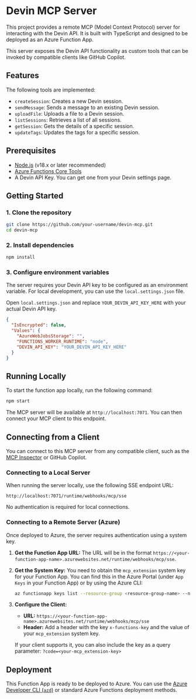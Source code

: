 
# Devin MCP Server

This project provides a remote MCP (Model Context Protocol) server for interacting with the Devin API. It is built with TypeScript and designed to be deployed as an Azure Function App.

This server exposes the Devin API functionality as custom tools that can be invoked by compatible clients like GitHub Copilot.

## Features

The following tools are implemented:

*   `createSession`: Creates a new Devin session.
*   `sendMessage`: Sends a message to an existing Devin session.
*   `uploadFile`: Uploads a file to a Devin session.
*   `listSessions`: Retrieves a list of all sessions.
*   `getSession`: Gets the details of a specific session.
*   `updateTags`: Updates the tags for a specific session.

## Prerequisites

*   [Node.js](https://nodejs.org/) (v18.x or later recommended)
*   [Azure Functions Core Tools](https://github.com/Azure/azure-functions-core-tools)
*   A Devin API Key. You can get one from your Devin settings page.

## Getting Started

### 1. Clone the repository

```bash
git clone https://github.com/your-username/devin-mcp.git
cd devin-mcp
```

### 2. Install dependencies

```bash
npm install
```

### 3. Configure environment variables

The server requires your Devin API key to be configured as an environment variable. For local development, you can use the `local.settings.json` file.

Open `local.settings.json` and replace `YOUR_DEVIN_API_KEY_HERE` with your actual Devin API key.

```json
{
  "IsEncrypted": false,
  "Values": {
    "AzureWebJobsStorage": "",
    "FUNCTIONS_WORKER_RUNTIME": "node",
    "DEVIN_API_KEY": "YOUR_DEVIN_API_KEY_HERE"
  }
}
```

## Running Locally

To start the function app locally, run the following command:

```bash
npm start
```

The MCP server will be available at `http://localhost:7071`. You can then connect your MCP client to this endpoint.

## Connecting from a Client

You can connect to this MCP server from any compatible client, such as the [MCP Inspector](https://www.npmjs.com/package/@modelcontextprotocol/inspector) or GitHub Copilot.

### Connecting to a Local Server

When running the server locally, use the following SSE endpoint URL:

```
http://localhost:7071/runtime/webhooks/mcp/sse
```

No authentication is required for local connections.

### Connecting to a Remote Server (Azure)

Once deployed to Azure, the server requires authentication using a system key.

1.  **Get the Function App URL:** The URL will be in the format `https://<your-function-app-name>.azurewebsites.net/runtime/webhooks/mcp/sse`.

2.  **Get the System Key:** You need to obtain the `mcp_extension` system key for your Function App. You can find this in the Azure Portal (under `App Keys` in your Function App) or by using the Azure CLI:

    ```bash
    az functionapp keys list --resource-group <resource-group-name> --name <your-function-app-name> --query "systemKeys.mcp_extension" -o tsv
    ```

3.  **Configure the Client:**

    *   **URL:** `https://<your-function-app-name>.azurewebsites.net/runtime/webhooks/mcp/sse`
    *   **Header:** Add a header with the key `x-functions-key` and the value of your `mcp_extension` system key.

    If your client supports it, you can also include the key as a query parameter: `?code=<your-mcp_extension-key>`

## Deployment

This Function App is ready to be deployed to Azure. You can use the [Azure Developer CLI (`azd`)](https://aka.ms/azd) or standard Azure Functions deployment methods.

